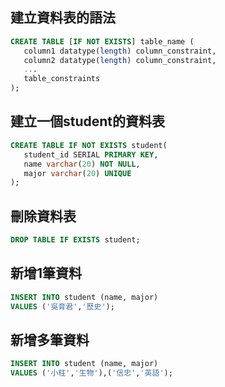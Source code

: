 ## 建立資料表的語法

```sql
CREATE TABLE [IF NOT EXISTS] table_name (
   column1 datatype(length) column_constraint,
   column2 datatype(length) column_constraint,
   ...
   table_constraints
);
```

## 建立一個student的資料表

```sql
CREATE TABLE IF NOT EXISTS student(
   student_id SERIAL PRIMARY KEY,
   name varchar(20) NOT NULL,
   major varchar(20) UNIQUE
);
```

## 刪除資料表

```sql
DROP TABLE IF EXISTS student;
```

## 新增1筆資料

```sql
INSERT INTO student (name, major)
VALUES ('吳育君','歷史');
```
## 新增多筆資料

```sql
INSERT INTO student (name, major)
VALUES ('小柱','生物'),('信忠','英語');
```